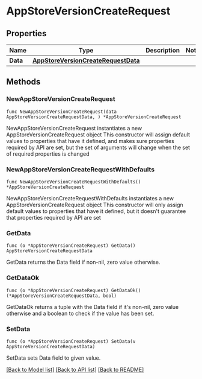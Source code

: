 # AppStoreVersionCreateRequest

## Properties

Name | Type | Description | Notes
------------ | ------------- | ------------- | -------------
**Data** | [**AppStoreVersionCreateRequestData**](AppStoreVersionCreateRequest_data.md) |  | 

## Methods

### NewAppStoreVersionCreateRequest

`func NewAppStoreVersionCreateRequest(data AppStoreVersionCreateRequestData, ) *AppStoreVersionCreateRequest`

NewAppStoreVersionCreateRequest instantiates a new AppStoreVersionCreateRequest object
This constructor will assign default values to properties that have it defined,
and makes sure properties required by API are set, but the set of arguments
will change when the set of required properties is changed

### NewAppStoreVersionCreateRequestWithDefaults

`func NewAppStoreVersionCreateRequestWithDefaults() *AppStoreVersionCreateRequest`

NewAppStoreVersionCreateRequestWithDefaults instantiates a new AppStoreVersionCreateRequest object
This constructor will only assign default values to properties that have it defined,
but it doesn't guarantee that properties required by API are set

### GetData

`func (o *AppStoreVersionCreateRequest) GetData() AppStoreVersionCreateRequestData`

GetData returns the Data field if non-nil, zero value otherwise.

### GetDataOk

`func (o *AppStoreVersionCreateRequest) GetDataOk() (*AppStoreVersionCreateRequestData, bool)`

GetDataOk returns a tuple with the Data field if it's non-nil, zero value otherwise
and a boolean to check if the value has been set.

### SetData

`func (o *AppStoreVersionCreateRequest) SetData(v AppStoreVersionCreateRequestData)`

SetData sets Data field to given value.



[[Back to Model list]](../README.md#documentation-for-models) [[Back to API list]](../README.md#documentation-for-api-endpoints) [[Back to README]](../README.md)


